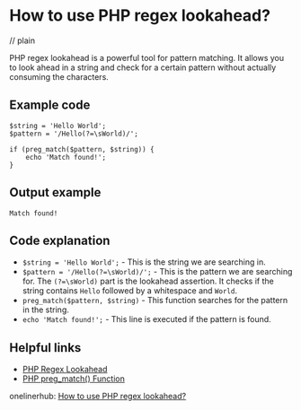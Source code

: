 # How to use PHP regex lookahead?
// plain

PHP regex lookahead is a powerful tool for pattern matching. It allows you to look ahead in a string and check for a certain pattern without actually consuming the characters.

## Example code

```
$string = 'Hello World';
$pattern = '/Hello(?=\sWorld)/';

if (preg_match($pattern, $string)) {
    echo 'Match found!';
}
```

## Output example

```
Match found!
```

## Code explanation

- `$string = 'Hello World';` - This is the string we are searching in.
- `$pattern = '/Hello(?=\sWorld)/';` - This is the pattern we are searching for. The `(?=\sWorld)` part is the lookahead assertion. It checks if the string contains `Hello` followed by a whitespace and `World`.
- `preg_match($pattern, $string)` - This function searches for the pattern in the string.
- `echo 'Match found!';` - This line is executed if the pattern is found.

## Helpful links
- [PHP Regex Lookahead](https://www.regular-expressions.info/lookaround.html)
- [PHP preg_match() Function](https://www.w3schools.com/php/func_preg_match.asp)

onelinerhub: [How to use PHP regex lookahead?](https://onelinerhub.com/php-regex/how-to-use-php-regex-lookahead)